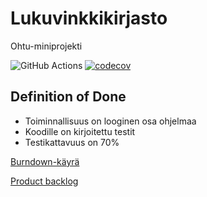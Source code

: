 # Lukuvinkkikirjasto

Ohtu-miniprojekti

![GitHub Actions](https://github.com/brontto/ohtu-miniprojekti/workflows/CI/badge.svg)
[![codecov](https://codecov.io/gh/brontto/ohtu-miniprojekti/branch/main/graph/badge.svg?token=DYFHMFXATT)](https://codecov.io/gh/brontto/ohtu-miniprojekti)

## Definition of Done
- Toiminnallisuus on looginen osa ohjelmaa
- Koodille on kirjoitettu testit
- Testikattavuus on 70% 

[Burndown-käyrä](https://docs.google.com/spreadsheets/d/1m27JJOADbrihQkSxDsu489VpF2iS6y8GJkZCpKXE13c/edit#gid=247189649)

[Product backlog](https://github.com/brontto/ohtu-miniprojekti/projects/1)


